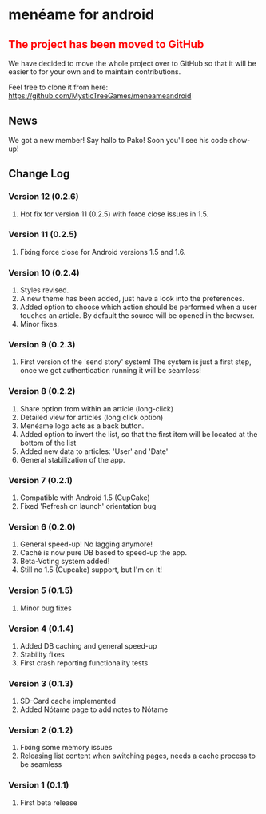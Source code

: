 # menéame for android #
## <font color='red'>The project has been moved to GitHub</font> ##
We have decided to move the whole project over to GitHub so that it will be easier to for your own and to maintain contributions.

Feel free to clone it from here: https://github.com/MysticTreeGames/meneameandroid
## News ##
We got a new member! Say hallo to Pako! Soon you'll see his code show-up!
## Change Log ##
### Version 12 (0.2.6) ###
  1. Hot fix for version 11 (0.2.5) with force close issues in 1.5.
### Version 11 (0.2.5) ###
  1. Fixing force close for Android versions 1.5 and 1.6.
### Version 10 (0.2.4) ###
  1. Styles revised.
  1. A new theme has been added, just have a look into the preferences.
  1. Added option to choose which action should be performed when a user touches an article. By default the source will be opened in the browser.
  1. Minor fixes.
### Version 9 (0.2.3) ###
  1. First version of the 'send story' system! The system is just a first step, once we got authentication running it will be seamless!
### Version 8 (0.2.2) ###
  1. Share option from within an article (long-click)
  1. Detailed view for articles (long click option)
  1. Menéame logo acts as a back button.
  1. Added option to invert the list, so that the first item will be located at the bottom of the list
  1. Added new data to articles: 'User' and 'Date'
  1. General stabilization of the app.
### Version 7 (0.2.1) ###
  1. Compatible with Android 1.5 (CupCake)
  1. Fixed 'Refresh on launch' orientation bug
### Version 6 (0.2.0) ###
  1. General speed-up! No lagging anymore!
  1. Caché is now pure DB based to speed-up the app.
  1. Beta-Voting system added!
  1. Still no 1.5 (Cupcake) support, but I'm on it!
### Version 5 (0.1.5) ###
  1. Minor bug fixes
### Version 4 (0.1.4) ###
  1. Added DB caching and general speed-up
  1. Stability fixes
  1. First crash reporting functionality tests
### Version 3 (0.1.3) ###
  1. SD-Card cache implemented
  1. Added Nótame page to add notes to Nótame
### Version 2 (0.1.2) ###
  1. Fixing some memory issues
  1. Releasing list content when switching pages, needs a cache process to be seamless
### Version 1 (0.1.1) ###
  1. First beta release